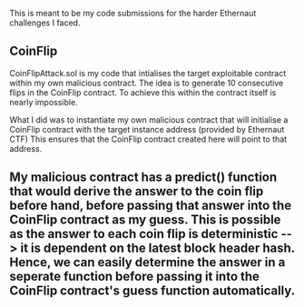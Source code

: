 This is meant to be my code submissions for the harder Ethernaut challenges I faced.

CoinFlip
-------------------------------------------------------------------------------------------------------------------------------------------------------------------------
CoinFlipAttack.sol is my code that intialises the target exploitable contract within my own malicious contract.
The idea is to generate 10 consecutive flips in the CoinFlip contract. To achieve this within the contract itself is nearly impossible.

What I did was to instantiate my own malicious contract that will initialise a CoinFlip contract with the target instance address (provided by Ethernaut CTF)
This ensures that the CoinFlip contract created here will point to that address.

My malicious contract has a predict() function that would derive the answer to the coin flip before hand, before passing that answer into the CoinFlip contract as my guess. This is possible as the answer to each coin flip is deterministic --> it is dependent on the latest block header hash. Hence, we can easily determine the answer in a seperate function before passing it into the CoinFlip contract's guess function automatically.
-------------------------------------------------------------------------------------------------------------------------------------------------------------------------